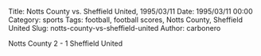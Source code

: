 Title: Notts County vs. Sheffield United, 1995/03/11
Date: 1995/03/11 00:00
Category: sports
Tags: football, football scores, Notts County, Sheffield United
Slug: notts-county-vs-sheffield-united
Author: carbonero


Notts County 2 - 1 Sheffield United
